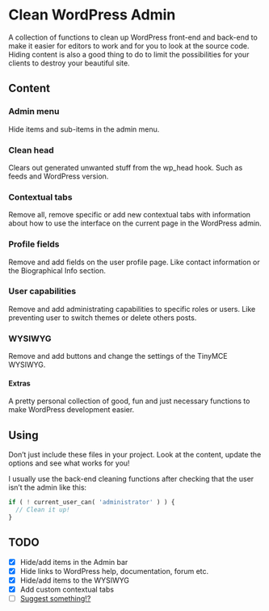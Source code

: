 # Clean WordPress Admin
A collection of functions to clean up WordPress front-end and back-end
to make it easier for editors to work and for you to look at the source code.
Hiding content is also a good thing to do to limit the possibilities for your clients to destroy your beautiful site.


## Content

### Admin menu
Hide items and sub-items in the admin menu.

### Clean head
Clears out generated unwanted stuff from the wp_head hook. Such as feeds and WordPress version.

### Contextual tabs
Remove all, remove specific or add new contextual tabs with information about how to use the interface on the current page in the WordPress admin.

### Profile fields
Remove and add fields on the user profile page. Like contact information or the Biographical Info section.

### User capabilities
Remove and add administrating capabilities to specific roles or users. Like preventing user to switch themes or delete others posts.

### WYSIWYG
Remove and add buttons and change the settings of the TinyMCE WYSIWYG.

#### Extras
A pretty personal collection of good, fun and just necessary functions to make WordPress development easier.


## Using
Don’t just include these files in your project. Look at the content, update the options and see what works for you!

 I usually use the back-end cleaning functions after checking that the user isn’t the admin like this:
```php
if ( ! current_user_can( 'administrator' ) ) {
  // Clean it up!
}
```


## TODO
- [x] Hide/add items in the Admin bar
- [x] Hide links to WordPress help, documentation, forum etc.
- [x] Hide/add items to the WYSIWYG
- [x] Add custom contextual tabs
- [ ] [Suggest something!?](https://github.com/vincentorback/clean-wordpress-admin/issues)
